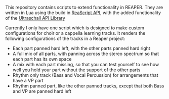 This repository contains scripts to extend functionality in REAPER.
They are written in Lua using the build in [ReaScript API](https://www.reaper.fm/sdk/reascript/reascript.php), with the added functionality of the [Ultraschall API Library](https://mespotin.uber.space/Ultraschall/US_Api_Introduction_and_Concepts.html)

Currently I only have one script which is designed to make custom configurations for choir or a cappella learning tracks. It renders the following configurations of the tracks in a Reaper project:
- Each part panned hard left, with the other parts panned hard right
- A full mix of all parts, with panning across the stereo spectrum so that each part has its own space
- A mix with each part missing, so that you can test yourself to see how well you hold your part without the support of the other parts
- Rhythm only track (Bass and Vocal Percussion) for arrangements that have a VP part
- Rhythm panned part, like the other panned tracks, except that both Bass and VP are panned hard left